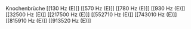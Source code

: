 Knochenbrüche
[[130 Hz (E)]]
[[570 Hz (E)]]
[[780 Hz (E)]]
[[930 Hz (E)]]
[[32500 Hz (E)]]
[[217500 Hz (E)]]
[[552710 Hz (E)]]
[[743010 Hz (E)]]
[[815910 Hz (E)]]
[[913520 Hz (E)]]